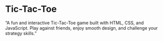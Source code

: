 # Tic-Tac-Toe
“A fun and interactive Tic-Tac-Toe game built with HTML, CSS, and JavaScript. Play against friends, enjoy smooth design, and challenge your strategy skills.”
